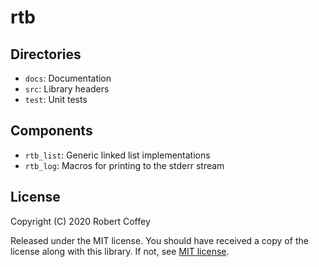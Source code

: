 # rtb

## Directories

- `docs`: Documentation
- `src`: Library headers
- `test`: Unit tests

## Components

- `rtb_list`: Generic linked list implementations
- `rtb_log`: Macros for printing to the stderr stream

## License

Copyright (C) 2020 Robert Coffey

Released under the MIT license. You should have received a copy of the license
along with this library. If not, see [MIT license](https://opensource.org/licenses/MIT).
